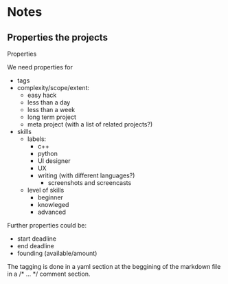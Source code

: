 # Notes

## Properties the projects

Properties

We need properties for

- tags
- complexity/scope/extent:
  - easy hack
  - less than a day
  - less than a week
  - long term project
  - meta project (with a list of related projects?)
- skills
  - labels:
     - c++
     - python
     - UI designer
     - UX
     - writing (with different languages?)
       - screenshots and screencasts
   - level of skills
       - beginner
       - knowleged
       - advanced

Further properties could be:

- start deadline
- end deadline
- founding (available/amount)

The tagging is done in a yaml section at the beggining of the markdown file in a /* ... */ comment section.
